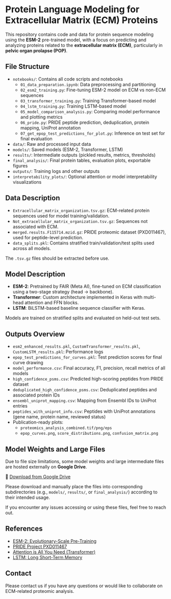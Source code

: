 # Protein Language Modeling for Extracellular Matrix (ECM) Proteins

This repository contains code and data for protein sequence modeling using the **ESM-2** pre-trained model, with a focus on predicting and analyzing proteins related to the **extracellular matrix (ECM)**, particularly in **pelvic organ prolapse (POP)**.

## File Structure

- `notebooks/`: Contains all code scripts and notebooks
  - `01_data_preparation.ipynb`: Data preprocessing and partitioning
  - `02_esm2_training.py`: Fine-tuning ESM-2 model on ECM vs non-ECM sequences
  - `03_transformer_training.py`: Training Transformer-based model
  - `04_lstm_training.py`: Training LSTM-based model
  - `05_model_comparison_analysis.py`: Comparing model performance and plotting metrics
  - `06_pride.py`: PRIDE peptide prediction, deduplication, protein mapping, UniProt annotation
  - `07_get_epop_test_predictions_for_plot.py`: Inference on test set for final evaluation
- `data/`: Raw and processed input data
- `models/`: Saved models (ESM-2, Transformer, LSTM)
- `results/`: Intermediate outputs (pickled results, metrics, thresholds)
- `final_analysis/`: Final protein tables, evaluation plots, exportable figures
- `outputs/`: Training logs and other outputs
- `interpretability_plots/`: Optional attention or model interpretability visualizations

## Data Description

- `Extracellular_matrix_organization.tsv.gz`: ECM-related protein sequences used for model training/validation.
- `Not_extracellular_matrix_organization.tsv.gz`: Sequences not associated with ECM.
- `merged.results.F115714.mzid.gz`: PRIDE proteomic dataset (PXD011467), used for peptide-level prediction.
- `data_splits.pkl`: Contains stratified train/validation/test splits used across all models.

The `.tsv.gz` files should be extracted before use.

## Model Description

- **ESM-2**: Pretrained by FAIR (Meta AI), fine-tuned on ECM classification using a two-stage strategy (head → backbone).
- **Transformer**: Custom architecture implemented in Keras with multi-head attention and FFN blocks.
- **LSTM**: BiLSTM-based baseline sequence classifier with Keras.

Models are trained on stratified splits and evaluated on held-out test sets.

## Outputs Overview

- `esm2_enhanced_results.pkl`, `CustomTransformer_results.pkl`, `CustomLSTM_results.pkl`: Performance logs
- `epop_test_predictions_for_curves.pkl`: Test prediction scores for final curve drawing
- `model_performance.csv`: Final accuracy, F1, precision, recall metrics of all models
- `high_confidence_psms.csv`: Predicted high-scoring peptides from PRIDE dataset
- `deduplicated_high_confidence_psms.csv`: Deduplicated peptides and associated protein IDs
- `ensembl_uniprot_mapping.csv`: Mapping from Ensembl IDs to UniProt entries
- `peptides_with_uniprot_info.csv`: Peptides with UniProt annotations (gene name, protein name, reviewed status)
- Publication-ready plots:
  - `proteomics_analysis_combined.tif/png/eps`
  - `epop_curves.png`, `score_distributions.png`, `confusion_matrix.png`

##  Model Weights and Large Files

Due to file size limitations, some model weights and large intermediate files are hosted externally on **Google Drive**.

🔗 [Download from Google Drive](https://drive.google.com/drive/folders/18fi0rHCvyMTttGk6HTbPORsY1qaOTw5I?usp=sharing)


Please download and manually place the files into corresponding subdirectories (e.g., `models/`, `results/`, or `final_analysis/`) according to their intended usage.

If you encounter any issues accessing or using these files, feel free to reach out.

##  References

- [ESM-2: Evolutionary-Scale Pre-Training](https://www.biorxiv.org/content/10.1101/2022.07.20.500902v2)
- [PRIDE Project PXD011467](https://www.ebi.ac.uk/pride/archive/projects/PXD011467)
- [Attention is All You Need (Transformer)](https://arxiv.org/abs/1706.03762)
- [LSTM: Long Short-Term Memory](https://www.bioinf.jku.at/publications/older/2604.pdf)

## Contact

Please contact us if you have any questions or would like to collaborate on ECM-related proteomic analysis.